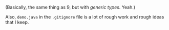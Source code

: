 (Basically, the same thing as 9, but with *generic types*. Yeah.)

Also, `demo.java` in the `.gitignore` file is a lot of rough work and rough ideas that I keep. 

